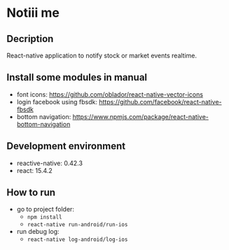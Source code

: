 # Notiii me 
## Decription
React-native application to notify stock or market events realtime.
## Install some modules in manual
- font icons: https://github.com/oblador/react-native-vector-icons
- login facebook using fbsdk: https://github.com/facebook/react-native-fbsdk
- bottom navigation: https://www.npmjs.com/package/react-native-bottom-navigation
## Development environment
- reactive-native: 0.42.3
- react: 15.4.2

## How to run
- go to project folder: 
    * `npm install`
    * `react-native run-android/run-ios` 
- run debug log:
    * `react-native log-android/log-ios`